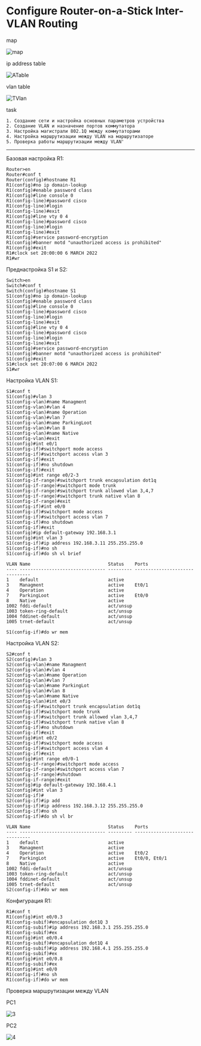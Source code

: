 # Configure Router-on-a-Stick Inter-VLAN Routing
map

![map](https://user-images.githubusercontent.com/99095235/156936532-dd59f9a1-2b8c-47b7-bf88-fe912ce69def.png)

ip address table

![ATable](https://user-images.githubusercontent.com/99095235/156936538-32eca4d2-b844-4612-9dac-5c1bbe7e717a.png)

vlan table

![TVlan](https://user-images.githubusercontent.com/99095235/156936556-0043a2b5-fec4-42c9-8e93-a87461f15696.png)

task  
```
1. Создание сети и настройка основных параметров устройства
2. Создание VLAN и назначение портов коммутатора
3. Настройка магистрали 802.1Q между коммутаторами
4. Настройка маршрутизации между VLAN на маршрутизаторе
5. Проверка работы маршрутизации между VLAN'
```
___________________________________________________________________________________________________________________________________________________________________________________

Базовая настройка R1:
```
Router>en  
Router#conf t  
Router(config)#hostname R1  
R1(config)#no ip domain-lookup  
R1(config)#enable password class  
R1(config)#line console 0  
R1(config-line)#password cisco  
R1(config-line)#login  
R1(config-line)#exit  
R1(config)#line vty 0 4  
R1(config-line)#password cisco  
R1(config-line)#login  
R1(config-line)#exit  
R1(config)#service password-encryption  
R1(config)#banner motd "unauthorized access is prohibited"  
R1(config)#exit  
R1#clock set 20:00:00 6 MARCH 2022  
R1#wr
```
Преднастройка S1 и S2:

```
Switch>en  
Switch#conf t  
Switch(config)#hostname S1  
S1(config)#no ip domain-lookup  
S1(config)#enable password class  
S1(config)#line console 0  
S1(config-line)#password cisco  
S1(config-line)#login  
S1(config-line)#exit  
S1(config)#line vty 0 4  
S1(config-line)#password cisco  
S1(config-line)#login  
S1(config-line)#exit  
S1(config)#service password-encryption  
S1(config)#banner motd "unauthorized access is prohibited"  
S1(config)#exit  
S1#clock set 20:07:00 6 MARCH 2022  
S1#wr   
```
Настройка VLAN S1:

```
S1#conf t  
S1(config)#vlan 3  
S1(config-vlan)#name Managment  
S1(config-vlan)#vlan 4  
S1(config-vlan)#name Operation  
S1(config-vlan)#vlan 7  
S1(config-vlan)#name ParkingLoot  
S1(config-vlan)#vlan 8  
S1(config-vlan)#name Native  
S1(config-vlan)#exit  
S1(config)#int e0/1  
S1(config-if)#switchport mode access  
S1(config-if)#switchport access vlan 3  
S1(config-if)#exit  
S1(config-if)#no shutdown  
S1(config-if)#exit  
S1(config)#int range e0/2-3  
S1(config-if-range)#switchport trunk encapsulation dot1q  
S1(config-if-range)#switchport mode trunk  
S1(config-if-range)#switchport trunk allowed vlan 3,4,7  
S1(config-if-range)#switchport trunk native vlan 8  
S1(config-if-range)#exit  
S1(config-if)#int e0/0  
S1(config-if)#switchport mode access  
S1(config-if)#switchport access vlan 7  
S1(config-if)#no shutdown   
S1(config-if)#exit  
S1(config)#ip default-gateway 192.168.3.1  
S1(config)#int vlan 3  
S1(config-if)#ip address 192.168.3.11 255.255.255.0  
S1(config-if)#no sh  
S1(config-if)#do sh vl brief  

VLAN Name                             Status    Ports
---- -------------------------------- --------- -------------------------------
1    default                          active
3    Managment                        active    Et0/1
4    Operation                        active
7    ParkingLoot                      active    Et0/0
8    Native                           active
1002 fddi-default                     act/unsup
1003 token-ring-default               act/unsup
1004 fddinet-default                  act/unsup
1005 trnet-default                    act/unsup
  
S1(config-if)#do wr mem
```
Настройка VLAN S2:

```
S2#conf t  
S2(config)#vlan 3  
S2(config-vlan)#name Managment  
S2(config-vlan)#vlan 4  
S2(config-vlan)#name Operation  
S2(config-vlan)#vlan 7  
S2(config-vlan)#name ParkingLot  
S2(config-vlan)#vlan 8 
S2(config-vlan)#name Native  
S2(config-vlan)#int e0/3  
S2(config-if)#switchport trunk encapsulation dot1q  
S2(config-if)#switchport mode trunk  
S2(config-if)#switchport trunk allowed vlan 3,4,7  
S2(config-if)#switchport trunk native vlan 8  
S2(config-if)#no shutdown  
S2(config-if)#exit  
S2(config)#int e0/2  
S2(config-if)#switchport mode access  
S2(config-if)#switchport access vlan 4  
S2(config-if)#exit  
S2(config)#int range e0/0-1  
S2(config-if-range)#switchport mode access  
S2(config-if-range)#switchport access vlan 7  
S2(config-if-range)#shutdown  
S2(config-if-range)#exit  
S2(config)#ip default-gateway 192.168.4.1  
S2(config)#int vlan 3  
S2(config-if)#  
S2(config-if)#ip add  
S2(config-if)#ip address 192.168.3.12 255.255.255.0  
S2(config-if)#no sh  
S2(config-if)#do sh vl br  

VLAN Name                             Status    Ports
---- -------------------------------- --------- -------------------------------
1    default                          active
3    Managment                        active
4    Operation                        active    Et0/2
7    ParkingLot                       active    Et0/0, Et0/1
8    Native                           active
1002 fddi-default                     act/unsup
1003 token-ring-default               act/unsup
1004 fddinet-default                  act/unsup
1005 trnet-default                    act/unsup
S2(config-if)#do wr mem

```
Конфигурация R1:

```
R1#conf t  
R1(config)#int e0/0.3  
R1(config-subif)#encapsulation dot1Q 3  
R1(config-subif)#ip address 192.168.3.1 255.255.255.0  
R1(config-subif)#ex  
R1(config)#int e0/0.4  
R1(config-subif)#encapsulation dot1Q 4  
R1(config-subif)#ip address 192.168.4.1 255.255.255.0  
R1(config-subif)#ex  
R1(config)#int e0/0.8  
R1(config-subif)#ex  
R1(config)#int e0/0  
R1(config-if)#no sh  
R1(config-if)#do wr mem  
```
Проверка маршрутизации между VLAN

PC1

![3](https://user-images.githubusercontent.com/99095235/156939012-149487d0-5c7e-4895-967b-f6210c495a15.png)

PC2

![4](https://user-images.githubusercontent.com/99095235/156939073-1941cd8c-93df-47cd-943e-4e6f27ec60ac.png)







